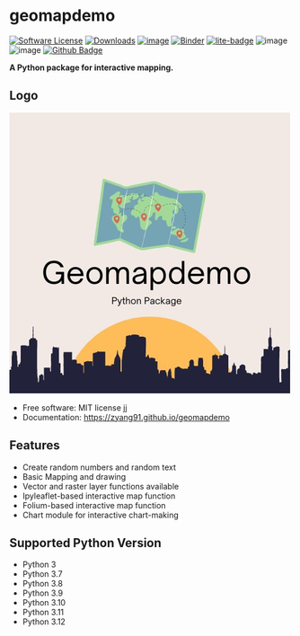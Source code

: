 # geomapdemo

[![Software License](https://img.shields.io/badge/license-MIT-green.svg)](LICENSE)
[![Downloads](https://static.pepy.tech/badge/geomapdemo)](https://pepy.tech/project/geomapdemo)
[![image](https://img.shields.io/pypi/v/geomapdemo.svg)](https://pypi.python.org/pypi/geomapdemo)
[![Binder](https://mybinder.org/badge_logo.svg)](https://mybinder.org/v2/gh/zyang91/geomapdemo/HEAD)
[![lite-badge](https://jupyterlite.rtfd.io/en/latest/_static/badge.svg)](https://zyang91.github.io/geomapdemo-jupyter-lite/)
![image](https://github.com/zyang91/geomapdemo/workflows/docs/badge.svg)
![image](https://github.com/zyang91/geomapdemo/workflows/build/badge.svg)
[![Github Badge](https://img.shields.io/badge/Github-Repo-yellow)](https://github.com/zyang91/geomapdemo)

**A Python package for interactive mapping.**


## Logo

![Logo](docs/logo/logo.jpg)

- Free software: MIT license jj
- Documentation: https://zyang91.github.io/geomapdemo


## Features

-   Create random numbers and random text
-   Basic Mapping and drawing
-   Vector and raster layer functions available
-   Ipyleaflet-based interactive map function
-   Folium-based interactive map function
-   Chart module for interactive chart-making


## Supported Python Version
- Python 3
- Python 3.7
- Python 3.8
- Python 3.9
- Python 3.10
- Python 3.11
- Python 3.12

